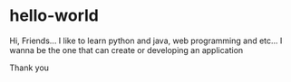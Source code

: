 # hello-world

Hi, Friends...
I like to learn python and java, web programming and etc...
I wanna be the one that can create or developing an application

Thank you
